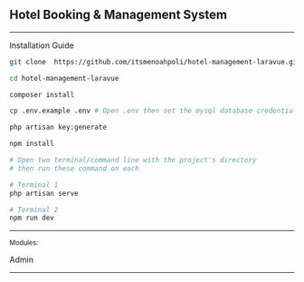 ## Hotel Booking & Management System

---

Installation Guide

```bash
git clone  https://github.com/itsmenoahpoli/hotel-management-laravue.git

cd hotel-management-laravue

composer install

cp .env.example .env # Open .env then set the mysql database credentials

php artisan key:generate

npm install

# Open two terminal/command line with the project's directory
# then run these command on each

# Terminal 1
php artisan serve

# Terminal 2
npm run dev
```

---

<small>Modules:</small>

Admin

---
